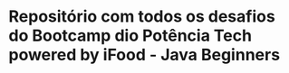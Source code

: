 # Repositório com todos os desafios do Bootcamp dio Potência Tech powered by iFood - Java Beginners

